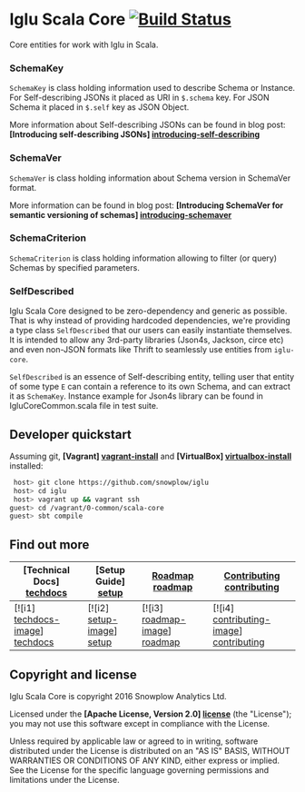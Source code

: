 # Iglu Scala Core [![Build Status](https://travis-ci.org/snowplow/iglu.png)](https://travis-ci.org/snowplow/iglu)

Core entities for work with Iglu in Scala.

### SchemaKey

`SchemaKey` is class holding information used to describe Schema or Instance.
For Self-describing JSONs it placed as URI in `$.schema` key.
For JSON Schema it placed in `$.self` key as JSON Object.

More information about Self-describing JSONs can be found in blog post: **[Introducing self-describing JSONs] [introducing-self-describing]**

### SchemaVer

`SchemaVer` is class holding information about Schema version in SchemaVer format.

More information can be found in blog post: **[Introducing SchemaVer for semantic versioning of schemas] [introducing-schemaver]**

### SchemaCriterion

`SchemaCriterion` is class holding information allowing to filter (or query) Schemas by specified parameters.

### SelfDescribed

Iglu Scala Core designed to be zero-dependency and generic as possible.
That is why instead of providing hardcoded dependencies, we're providing a type class `SelfDescribed` that our users can easily instantiate themselves.
It is intended to allow any 3rd-party libraries (Json4s, Jackson, circe etc) and even non-JSON formats like Thrift to seamlessly use entities from `iglu-core`.

`SelfDescribed` is an essence of Self-describing entity, telling user that entity of some type `E` can contain a reference to its own Schema, and can extract it as `SchemaKey`.
Instance example for Json4s library can be found in IgluCoreCommon.scala file in test suite.

## Developer quickstart

Assuming git, **[Vagrant] [vagrant-install]** and **[VirtualBox] [virtualbox-install]** installed:

```bash
 host> git clone https://github.com/snowplow/iglu
 host> cd iglu
 host> vagrant up && vagrant ssh
guest> cd /vagrant/0-common/scala-core
guest> sbt compile
```

## Find out more

| **[Technical Docs] [techdocs]**     | **[Setup Guide] [setup]**     | **[Roadmap] [roadmap]**           | **[Contributing] [contributing]**           |
|-------------------------------------|-------------------------------|-----------------------------------|---------------------------------------------|
| [![i1] [techdocs-image]] [techdocs] | [![i2] [setup-image]] [setup] | [![i3] [roadmap-image]] [roadmap] | [![i4] [contributing-image]] [contributing] |

## Copyright and license

Iglu Scala Core is copyright 2016 Snowplow Analytics Ltd.

Licensed under the **[Apache License, Version 2.0] [license]** (the "License");
you may not use this software except in compliance with the License.

Unless required by applicable law or agreed to in writing, software
distributed under the License is distributed on an "AS IS" BASIS,
WITHOUT WARRANTIES OR CONDITIONS OF ANY KIND, either express or implied.
See the License for the specific language governing permissions and
limitations under the License.

[introducing-self-describing]: http://snowplowanalytics.com/blog/2014/05/15/introducing-self-describing-jsons/
[introducing-schemaver]: http://snowplowanalytics.com/blog/2014/05/13/introducing-schemaver-for-semantic-versioning-of-schemas/

[iglu-wiki]: https://github.com/snowplow/iglu/wiki
[snowplow-schema-post]: http://snowplowanalytics.com/blog/2014/06/06/making-snowplow-schemas-flexible-a-technical-approach/

[snowplow-repo]: https://github.com/snowplow/snowplow
[snowplow-website]: http://snowplowanalytics.com

[vagrant-install]: http://docs.vagrantup.com/v2/installation/index.html
[virtualbox-install]: https://www.virtualbox.org/wiki/Downloads

[techdocs]: https://github.com/snowplow/iglu/wiki/Scala-client
[setup]: https://github.com/snowplow/iglu/wiki/Scala-client-setup
[roadmap]: https://github.com/snowplow/iglu/wiki/Product-roadmap
[contributing]: https://github.com/snowplow/iglu/wiki/Contributing

[techdocs-image]: https://d3i6fms1cm1j0i.cloudfront.net/github/images/techdocs.png
[setup-image]: https://d3i6fms1cm1j0i.cloudfront.net/github/images/setup.png
[roadmap-image]: https://d3i6fms1cm1j0i.cloudfront.net/github/images/roadmap.png
[contributing-image]: https://d3i6fms1cm1j0i.cloudfront.net/github/images/contributing.png

[license]: http://www.apache.org/licenses/LICENSE-2.0
